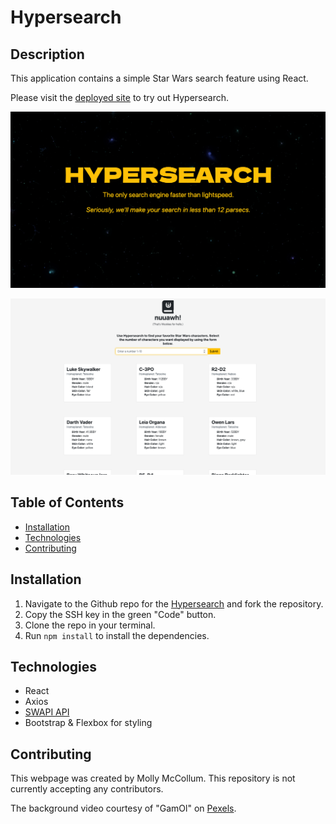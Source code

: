 # Hypersearch 

## Description
This application contains a simple Star Wars search feature using React. 

Please visit the [deployed site](https://frosty-mccarthy-056377.netlify.app/) to try out Hypersearch.

![Landing Page](/public/Assets/Images/Hero.png)

![Search Feature](/public/Assets/Images/Search.png)

## Table of Contents

* [Installation](#Installation)
* [Technologies](#Technologies)
* [Contributing](#Contributing)


## Installation

1. Navigate to the Github repo for the [Hypersearch](https://github.com/mollymccollumwx/hyperspace) and fork the repository. 
2. Copy the SSH key in the green "Code" button.
3. Clone the repo in your terminal.
4. Run `npm install` to install the dependencies. 


## Technologies
* React
* Axios
* [SWAPI API](https://swapi.dev/)
* Bootstrap & Flexbox for styling

## Contributing

This webpage was created by Molly McCollum. This repository is not currently accepting any contributors. 

The background video courtesy of "GamOl" on [Pexels](https://www.pexels.com/video/shades-of-lights-in-the-outer-space-2611250/).